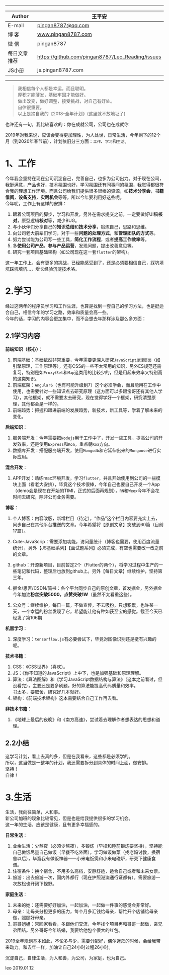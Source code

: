 ****
|Author|王平安|
|---|---|
|E-mail|pingan8787@qq.com|
|博  客|www.pingan8787.com|
|微  信|pingan8787|
|每日文章推荐|https://github.com/pingan8787/Leo_Reading/issues|
|JS小册|js.pingan8787.com|
****

> 我相信每个人都是幸运，而且聪明。    
> 厚积才能薄发，基础牢固才能做好。     
> 做出改变，做好调整，接受挑战，对自己有好处。    
> 自律很重要。    
以上是摘自我的《2018-全年计划》(这里就不放地址了)   

也许还有一句，我比较喜欢的：你在成就公司，公司也在成就你   

2019年对我来说，应该会变得更加理性，为人处世，日常生活，今年剩下的12个月（到2020年春节前），计划依旧分三方面：`工作`、`学习`和`生活`。   

# 1、工作
今年我会坚持在现在公司沉淀自己，完善自己，也多为公司出力。对于现在公司，我挺满意，产品也好，技术氛围也好，学习氛围还有同事间的氛围，我觉得都很符合我的理想工作环境。而且公司给我们提供很多很棒的资源，如**技术分享会**，**书籍借阅**，**设备支持**，**实践机会**等等，所以今年要利用好这些呢。    
今年呢，工作上有这样的安排：   
1. 跟着公司项目的脚步，学习和开发，另外在需求提交之前，一定要做好UI稿**核对**，原型逻辑**核对**等，减少BUG。   
2. 与小伙伴们分享自己的**知识总结**和**技术分享**，锻炼自己，思路和思维。   
3. 向公司老大前辈们学习，对于一些**问题的处理方式**，和**管理团队的方式**等。   
4. 努力尝试能为公司写一些工具，**简化工作流程**，或者**提高工作效率**等。  
5. 多**使用公司产品**，**参与产品运营**，发现问题，提出改善意见等。  
6. 研究一套项目基础架构（如公司现在这一套`flutter`的架构）。     

这一年工作上，会有更多的挑战，已经能感受到了，还是必须要相信自己，踩坑填坑踩坑填坑...，增长经验沉淀技术咯。   

# 2.学习   
经过这两年的程序员学习和工作生涯，也算是找到一套自己的学习方法，也是挺适合自己，相信今年的学习之路，效率和质量会高一些。   
今年的话，学习的内容会更加集中，而不会想去年那样涉及那么多方面：   

## 2.1学习内容

**前端知识（核心）**：   
1. 前端基础：基础依然非常重要，今年需要更深入研究`JavaScript原理层面`（如引擎原理，工作原理等），还有CSS的一些不太常用的知识，另外ES规范还需复习，特别是如`Proxy`/`Set`和`Map`这类用的比较少的，但是用起来效率又特别高的这类知识。   
2. 前端框架：`Angular6`（也有可能升级到7）这个必须学会，而且能用在工作中使用，也需要针对一些知识点去研究原理（这方面可以多跟宝哥还有其他人学习），其他框架，就不需要太去研究，现在觉得学好一个框架，研究清楚原理，其他都会是一样的。   
3. 前端趋势：把握和跟进前端的发展趋势，新技术，新工具等，学着了解未来的变化。    

**后端知识**：  
1. 服务端开发：今年需要把`Nodejs`用于工作中了，开发一些工具，提高公司的开发效率，还是使用`Express`和`Koa`，重点朝`Koa`方向。   
2. 数据库开发：搭配服务端开发，使用`Mongodb`和它延伸出来的`Mongoose`进行实际应用。   

**混合开发**：  
1. APP开发：熟练mac环境开发，学习`flutter`，并且开始使用到公司的一些模块上面（看老大安排），毕竟这个技术很棒，今年自己也要自己开发一个App（demo会是现在在开始的TIMI，正式的后面再规划），`RN`和`Weex`今年不会花时间去研究，除非公司业务需要。   

**博客**：  
1. 个人博客：内容改版，新增栏目（待定），“作品”这个栏目内容要充实上去，同步自己在其他平台推送的文章。今年希望将【原创文章】突破到60篇（目前17篇）。   
2. Cute-JavaScrip：需要添加功能，访问量统计（博客也需要，使用百度流量统计），另外【JS基础系列】【面试题系列】必须完成，有空也需要改一改之前的文章。   
3. github：开源新项目，目前暂定2个（Flutter的两个），将学习过程中生产的一些笔记和代码，整理后也放到github上。另外【每日文章】继续维护，坚持第三年。    
4. 掘金/思否/CSDN/简书：各个平台同步自己的原创文章，首发掘金，另外掘金今年加油**粉丝突破5000**，**点赞突破1W**（虽然不太看重这些）。   

5. 公众号：继续维护，每日一篇，不做宣传，不去吸粉，只想积累，也许某一天，一个幸运的粉丝发现了它，希望能让他有种如获至宝的感觉。截至今天已经发了第106期   

**机器学习**：  
1. 深度学习：`tensorflow.js`有必要尝试下，毕竟对图像识别还是挺有兴趣的呢。    

**技术书籍**：  
1. CSS：《CSS世界》（喜欢）。    
2. JS：《你不知道的JavaScript》上中下，也是加强基础和原理理解。     
3. 算法：《算法图解》和《学习JavaScript数据结构与算法》（这本之前看过，但没看完），主要还是要多刷题，好的算法能提高代码质量和效率。   
书太多，要取舍，研究好几本就好。   
4. 架构：《前端技术架构》这本需要结合自己工作再去看。   

**非技术书籍**：  
1. 《地球上最后的夜晚》和《南方高速》，尝试着去理解作者想表达的思想和道理。   
## 2.2小结
这学习计划，看上去真的多，但是在我看来，这些都是必须学的。   
所以，这当做是一整年的计划，我还需要拆分到具体的时间上面，做安排。   
坚持！   
自律！   

# 3.生活
生活，我向往简单，人和事。   
新公司加班的现象比较常见，但是也是给我提供很多的学习机会。   
这一年的生活，应该是健康，且有更多幸福感的。   

**日常生活**：  
1. 业余生活：少熬夜（必须少熬夜），多锻炼（早操和睡前锻炼要坚持），坚持能自己做饭尽量自己做饭（早餐不吃外面），学习做饭做菜（找老妈讨教，换宿舍以后），毕竟我有做饭神器——小米电饭煲和小米电磁炉，研究下健康食谱。   
2. 住宿条件：换个宿舍，不用多么高档，安静舒适，适合自己或者和未来女票。   
3. 旅游：出去旅游一次，国内外都行（现在护照港澳通行证都有），需要旅游一次放松也开阔下视野。   

**家庭生活**：   
1. 未来的她：还需要好好加油，一起加油，一起做一件事的感觉会非常好。   
2. 母亲：让母亲分担更多的压力，每个月多汇钱给母亲，帮忙开个店铺给母亲做，照顾好母亲。   
3. 哥哥姐姐：常回家看看，多跟他们交流，今年找个项目再和哥哥一起做，亲兄弟团结。另外哥哥今年结婚，我要给他包个很大的红包。   

2019全年规划基本如此，不论多与少，需要分配好，偶尔迷茫的时候，会给我带来动力。和去年一样，加油让自己24小时过程26小时。   

沉淀自己，自律生活，为人和善，为公司，为家庭，也为自己。   



leo 2019.01.12